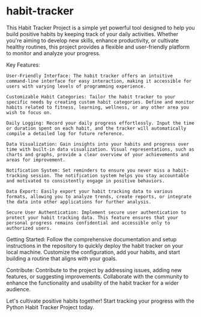 # habit-tracker
This Habit Tracker Project is a simple yet powerful tool designed to help you build positive habits by keeping track of your daily activities. Whether you're aiming to develop new skills, enhance productivity, or cultivate healthy routines, this project provides a flexible and user-friendly platform to monitor and analyze your progress.

Key Features:

    User-Friendly Interface: The habit tracker offers an intuitive command-line interface for easy interaction, making it accessible for users with varying levels of programming experience.

    Customizable Habit Categories: Tailor the habit tracker to your specific needs by creating custom habit categories. Define and monitor habits related to fitness, learning, wellness, or any other area you wish to focus on.

    Daily Logging: Record your daily progress effortlessly. Input the time or duration spent on each habit, and the tracker will automatically compile a detailed log for future reference.

    Data Visualization: Gain insights into your habits and progress over time with built-in data visualization. Visual representations, such as charts and graphs, provide a clear overview of your achievements and areas for improvement.

    Notification System: Set reminders to ensure you never miss a habit-tracking session. The notification system helps you stay accountable and motivated to consistently engage in positive behaviors.

    Data Export: Easily export your habit tracking data to various formats, allowing you to analyze trends, create reports, or integrate the data into other applications for further analysis.

    Secure User Authentication: Implement secure user authentication to protect your habit tracking data. This feature ensures that your personal progress remains confidential and accessible only to authorized users.

Getting Started:
Follow the comprehensive documentation and setup instructions in the repository to quickly deploy the habit tracker on your local machine. Customize the configuration, add your habits, and start building a routine that aligns with your goals.

Contribute:
Contribute to the project by addressing issues, adding new features, or suggesting improvements. Collaborate with the community to enhance the functionality and usability of the habit tracker for a wider audience.

Let's cultivate positive habits together! Start tracking your progress with the Python Habit Tracker Project today.
